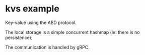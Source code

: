 # kvs example

Key-value using the ABD protocol.

The local storage is a simple concurrent hashmap (ie: there is no persistence);

The communication is handled by gRPC.
